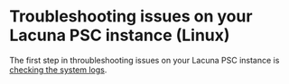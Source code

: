 ﻿# Troubleshooting issues on your Lacuna PSC instance (Linux)

The first step in throubleshooting issues on your Lacuna PSC instance is [checking the system logs](check-logs.md).
